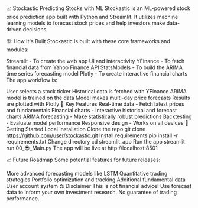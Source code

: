📈 Stockastic
Predicting Stocks with ML
Stockastic is an ML-powered stock price prediction app built with Python and Streamlit. It utilizes machine learning models to forecast stock prices and help investors make data-driven decisions.

🏗️ How It's Built
Stockastic is built with these core frameworks and modules:

Streamlit - To create the web app UI and interactivity
YFinance - To fetch financial data from Yahoo Finance API
StatsModels - To build the ARIMA time series forecasting model
Plotly - To create interactive financial charts
The app workflow is:

User selects a stock ticker
Historical data is fetched with YFinance
ARIMA model is trained on the data
Model makes multi-day price forecasts
Results are plotted with Plotly
🎯 Key Features
Real-time data - Fetch latest prices and fundamentals
Financial charts - Interactive historical and forecast charts
ARIMA forecasting - Make statistically robust predictions
Backtesting - Evaluate model performance
Responsive design - Works on all devices
🚀 Getting Started
Local Installation
Clone the repo
git clone https://github.com/user/stockastic.git
Install requirements
pip install -r requirements.txt
Change directory
cd streamlit_app
Run the app
streamlit run 00_😎_Main.py
The app will be live at http://localhost:8501

📈 Future Roadmap
Some potential features for future releases:

More advanced forecasting models like LSTM
Quantitative trading strategies
Portfolio optimization and tracking
Additional fundamental data
User account system
⚖️ Disclaimer
This is not financial advice! Use forecast data to inform your own investment research. No guarantee of trading performance.
